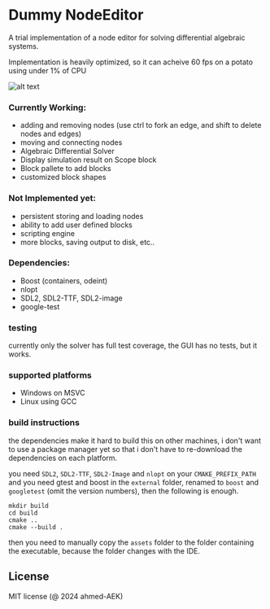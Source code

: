 # Dummy NodeEditor
A trial implementation of a node editor for solving differential algebraic systems.

Implementation is heavily optimized, so it can acheive 60 fps on a potato using under 1% of CPU

![alt text](https://github.com/ahmed-AEK/dummy_NodeEditor/blob/main/preview.png?raw=true)

### Currently Working:
- adding and removing nodes (use ctrl to fork an edge, and shift to delete nodes and edges)
- moving and connecting nodes
- Algebraic Differential Solver
- Display simulation result on Scope block
- Block pallete to add blocks
- customized block shapes

### Not Implemented yet:
- persistent storing and loading nodes
- ability to add user defined blocks
- scripting engine
- more blocks, saving output to disk, etc..


### Dependencies:
- Boost (containers, odeint)
- nlopt
- SDL2, SDL2-TTF, SDL2-image
- google-test

### testing

currently only the solver has full test coverage, the GUI has no tests, but it works.

### supported platforms
- Windows on MSVC
- Linux using GCC

### build instructions

the dependencies make it hard to build this on other machines, i don't want to use a package manager yet so that i don't have to re-download the dependencies on each platform.

you need `SDL2`, `SDL2-TTF`, `SDL2-Image` and `nlopt` on your `CMAKE_PREFIX_PATH` and you need gtest and boost in the `external` folder, renamed to `boost` and `googletest` (omit the version numbers), then the following is enough.

```
mkdir build
cd build
cmake ..
cmake --build .
```
then you need to manually copy the `assets` folder to the folder containing the executable, because the folder changes with the IDE.

License
-----------
MIT license (@ 2024 ahmed-AEK)